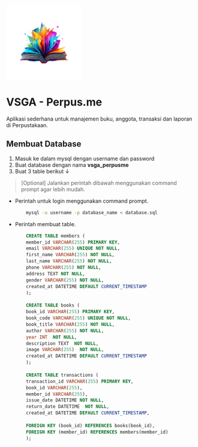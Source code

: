<img src="assets/img/perpus.me.png" width="200" alt="perpus.me" style="margin: 0; padding: 0;">

# VSGA - Perpus.me

Aplikasi sederhana untuk manajemen buku, anggota, transaksi dan laporan di Perpustakaan.


## Membuat Database

1. Masuk ke dalam mysql dengan username dan password
2. Buat database dengan nama **vsga_perpusme**
3. Buat 3 table berikut ↓
> [Optional] Jalankan perintah dibawah menggunakan command prompt agar lebih mudah.
- Perintah untuk login menggunakan command prompt.
    ```sh
        mysql -u username -p database_name < database.sql
    ```
- Perintah membuat table.
    ```sql
        CREATE TABLE members (
        member_id VARCHAR(255) PRIMARY KEY,
        email VARCHAR(255) UNIQUE NOT NULL,
        first_name VARCHAR(255) NOT NULL,
        last_name VARCHAR(255) NOT NULL,
        phone VARCHAR(255) NOT NULL,
        address TEXT NOT NULL,
        gender VARCHAR(255) NOT NULL,
        created_at DATETIME DEFAULT CURRENT_TIMESTAMP
        );

        CREATE TABLE books (
        book_id VARCHAR(255) PRIMARY KEY,
        book_code VARCHAR(255) UNIQUE NOT NULL,
        book_title VARCHAR(255) NOT NULL,
        author VARCHAR(255) NOT NULL,
        year INT  NOT NULL,
        description TEXT  NOT NULL,
        image VARCHAR(255)  NOT NULL,
        created_at DATETIME DEFAULT CURRENT_TIMESTAMP
        );

        CREATE TABLE transactions (
        transaction_id VARCHAR(255) PRIMARY KEY,
        book_id VARCHAR(255),
        member_id VARCHAR(255),
        issue_date DATETIME NOT NULL,
        return_date DATETIME  NOT NULL,
        created_at DATETIME DEFAULT CURRENT_TIMESTAMP,

        FOREIGN KEY (book_id) REFERENCES books(book_id),
        FOREIGN KEY (member_id) REFERENCES members(member_id)
        );
    ```